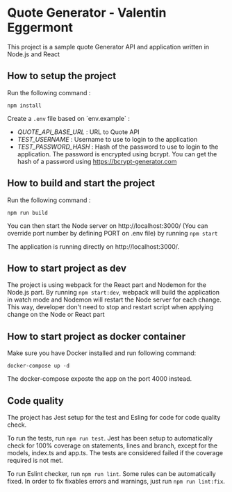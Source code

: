 # Quote Generator - Valentin Eggermont

This project is a sample quote Generator API and application written in Node.js and React

## How to setup the project

Run the following command :

```
npm install
```

Create a `.env` file based on ´env.example` :

- _QUOTE_API_BASE_URL_ : URL to Quote API
- _TEST_USERNAME_ : Username to use to login to the application
- _TEST_PASSWORD_HASH_ : Hash of the password to use to login to the application. The password is encrypted using bcrypt. You can get the hash of a password using https://bcrypt-generator.com

## How to build and start the project

Run the following command :

```
npm run build
```

You can then start the Node server on http://localhost:3000/ (You can override port number by defining PORT on .env file) by running `npm start`

The application is running directly on http://localhost:3000/.

## How to start project as dev

The project is using webpack for the React part and Nodemon for the Node.js part. By running `npm start:dev`, webpack will build the application in watch mode and Nodemon will restart the Node server for each change. This way, developer don't need to stop and restart script when applying change on the Node or React part

## How to start project as docker container

Make sure you have Docker installed and run following command:

```
docker-compose up -d
```

The docker-compose exposte the app on the port 4000 instead.

## Code quality

The project has Jest setup for the test and Esling for code for code quality check. 

To run the tests, run `npm run test`. Jest has been setup to automatically check for 100% coverage on statements, lines and branch, except for the models, index.ts and app.ts. The tests are considered failed if the coverage required is not met.

To run Eslint checker, run `npm run lint`. Some rules can be automatically fixed. In order to fix fixables errors and warnings, just run `npm run lint:fix`. 

